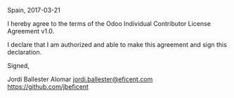 Spain, 2017-03-21

I hereby agree to the terms of the Odoo Individual Contributor License
Agreement v1.0.

I declare that I am authorized and able to make this agreement and sign this
declaration.

Signed,

Jordi Ballester Alomar jordi.ballester@eficent.com https://github.com/jbeficent
